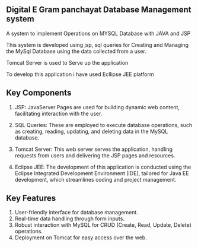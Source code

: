 ## Digital E Gram panchayat Database Management system 

A system to implement Operations on MYSQL Database with JAVA and JSP

This system is developed using jsp, sql queries for Creating and Managing the MySql Database using the data collected from a user.

Tomcat Server is used to Serve up the application 

To develop this application i have used Ecllipse JEE platform 

## Key Components
1) JSP: JavaServer Pages are used for building dynamic web content, facilitating interaction with the user.

2) SQL Queries: These are employed to execute database operations, such as creating, reading, updating, and deleting data in the MySQL database.

3) Tomcat Server: This web server serves the application, handling requests from users and delivering the JSP pages and resources.

4) Eclipse JEE: The development of this application is conducted using the Eclipse Integrated Development Environment (IDE), tailored for Java EE development, which streamlines coding and project management.

## Key Features
1) User-friendly interface for database management.
2) Real-time data handling through form inputs.
3) Robust interaction with MySQL for CRUD (Create, Read, Update, Delete) operations.
4) Deployment on Tomcat for easy access over the web.
